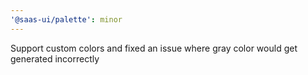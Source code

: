 ```yaml
---
'@saas-ui/palette': minor
---
```


Support custom colors and fixed an issue where gray color would get generated incorrectly
